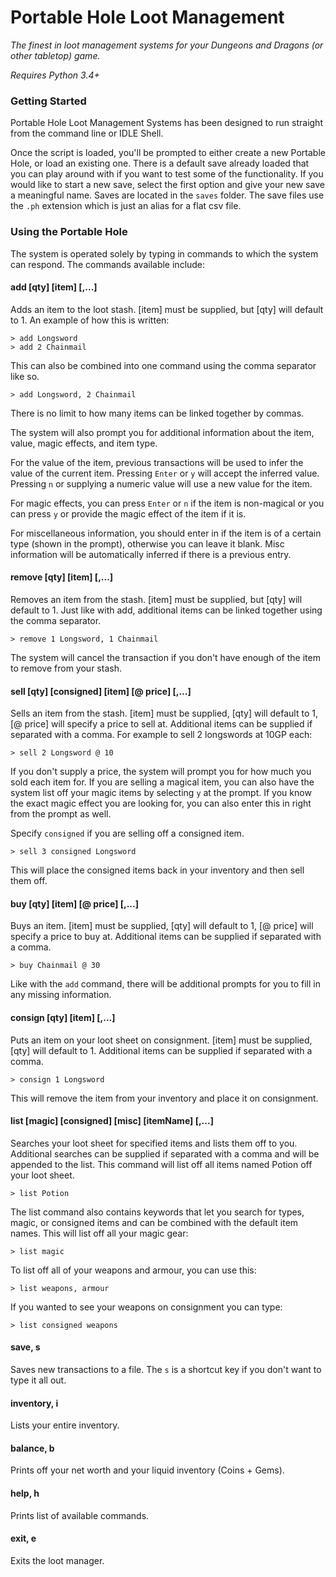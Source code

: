 # Portable Hole Loot Management
*The finest in loot management systems for your Dungeons and Dragons (or other tabletop) game.*

*Requires Python 3.4+*

### Getting Started

Portable Hole Loot Management Systems has been designed to run straight from the command line or IDLE Shell.

Once the script is loaded, you'll be prompted to either create a new Portable Hole, or load an existing one. There is a default save already loaded that you can play around with if you want to test some of the functionality. If you would like to start a new save, select the first option and give your new save a meaningful name. Saves are located in the `saves` folder. The save files use the `.ph` extension which is just an alias for a flat csv file.

### Using the Portable Hole

The system is operated solely by typing in commands to which the system can respond. The commands available include:

#### add [qty] [item] [,...]

Adds an item to the loot stash. [item] must be supplied, but [qty] will default to 1. An example of how this is written:
```
> add Longsword
> add 2 Chainmail
```
This can also be combined into one command using the comma separator like so.
```
> add Longsword, 2 Chainmail
```
There is no limit to how many items can be linked together by commas.

The system will also prompt you for additional information about the item, value, magic effects, and item type.

For the value of the item, previous transactions will be used to infer the value of the current item. Pressing `Enter` or `y` will accept the inferred value. Pressing `n` or supplying a numeric value will use a new value for the item.

For magic effects, you can press `Enter` or `n` if the item is non-magical or you can press `y` or provide the magic effect of the item if it is.

For miscellaneous information, you should enter in if the item is of a certain type (shown in the prompt), otherwise you can leave it blank. Misc information will be automatically inferred if there is a previous entry.

#### remove [qty] [item] [,...]

Removes an item from the stash. [item] must be supplied, but [qty] will default to 1. Just like with add, additional items can be linked together using the comma separator.
```
> remove 1 Longsword, 1 Chainmail
```
The system will cancel the transaction if you don't have enough of the item to remove from your stash.

#### sell [qty] [consigned] [item] [@ price] [,...]

Sells an item from the stash. [item] must be supplied, [qty] will default to 1, [@ price] will specify a price to sell at. Additional items can be supplied if separated with a comma. For example to sell 2 longswords at 10GP each:
```
> sell 2 Longsword @ 10
```
If you don't supply a price, the system will prompt you for how much you sold each item for. If you are selling a magical item, you can also have the system list off your magic items by selecting `y` at the prompt. If you know the exact magic effect you are looking for, you can also enter this in right from the prompt as well.

Specify `consigned` if you are selling off a consigned item.
```
> sell 3 consigned Longsword
```
This will place the consigned items back in your inventory and then sell them off.

#### buy [qty] [item] [@ price] [,...]

Buys an item. [item] must be supplied, [qty] will default to 1, [@ price] will specify a price to buy at. Additional items can be supplied if separated with a comma.
```
> buy Chainmail @ 30
```
Like with the `add` command, there will be additional prompts for you to fill in any missing information.

#### consign [qty] [item] [,...]

Puts an item on your loot sheet on consignment. [item] must be supplied, [qty] will default to 1. Additional items can be supplied if separated with a comma.
```
> consign 1 Longsword
```
This will remove the item from your inventory and place it on consignment.

#### list [magic] [consigned] [misc] [itemName] [,...]

Searches your loot sheet for specified items and lists them off to you. Additional searches can be supplied if separated with a comma and will be appended to the list. This command will list off all items named Potion off your loot sheet.
```
> list Potion
```
The list command also contains keywords that let you search for types, magic, or consigned items and can be combined with the default item names. This will list off all your magic gear:
```
> list magic
```
To list off all of your weapons and armour, you can use this:
```
> list weapons, armour
```
If you wanted to see your weapons on consignment you can type:
```
> list consigned weapons
```

#### save, s
Saves new transactions to a file. The `s` is a shortcut key if you don't want to type it all out.

#### inventory, i
Lists your entire inventory.

#### balance, b
Prints off your net worth and your liquid inventory (Coins + Gems).

#### help, h
Prints list of available commands. 

#### exit, e
Exits the loot manager.

